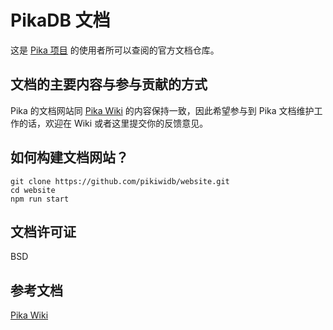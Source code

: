 # PikaDB 文档

这是 [Pika 项目](https://github.com/OpenAtomFoundation/pika) 的使用者所可以查阅的官方文档仓库。

## 文档的主要内容与参与贡献的方式

Pika 的文档网站同 [Pika Wiki](https://github.com/OpenAtomFoundation/pika/wiki) 的内容保持一致，因此希望参与到 Pika 文档维护工作的话，欢迎在 Wiki 或者这里提交你的反馈意见。

## 如何构建文档网站？

```shell
git clone https://github.com/pikiwidb/website.git
cd website
npm run start
```

## 文档许可证

BSD

## 参考文档

[Pika Wiki](https://github.com/OpenAtomFoundation/pika/wiki)   